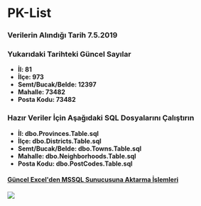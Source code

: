 # PK-List
<h3>Verilerin Alındığı Tarih 7.5.2019</h3>
<h3>Yukarıdaki Tarihteki Güncel Sayılar</h3>
<ul>
<li><b>İl: 81</b></li>
<li><b>İlçe: 973</b></li>
<li><b>Semt/Bucak/Belde: 12397</b></li>
<li><b>Mahalle: 73482</b></li>
<li><b>Posta Kodu: 73482</b></li>
</ul>

<h3>Hazır Veriler İçin Aşağıdaki SQL Dosyalarını Çalıştırın</h3>
<ul>
<li><b>İl: dbo.Provinces.Table.sql</b></li>
<li><b>İlçe: dbo.Districts.Table.sql</b></li>
<li><b>Semt/Bucak/Belde: dbo.Towns.Table.sql</b></li>
<li><b>Mahalle: dbo.Neighborhoods.Table.sql</b></li>
<li><b>Posta Kodu: dbo.PostCodes.Table.sql</b></li>
</ul>

<h4><a href="https://github.com/cmd64/PK-List/wiki/G%C3%BCncel-Excel'den-MSSQL-Sunucusuna-Aktarma-%C4%B0%C5%9Flemleri">Güncel Excel'den MSSQL Sunucusuna Aktarma İşlemleri</a></h4>

<img src="https://github.com/cmd64/PK-List/blob/master/TurkeyPKList.PNG?raw=true" />

